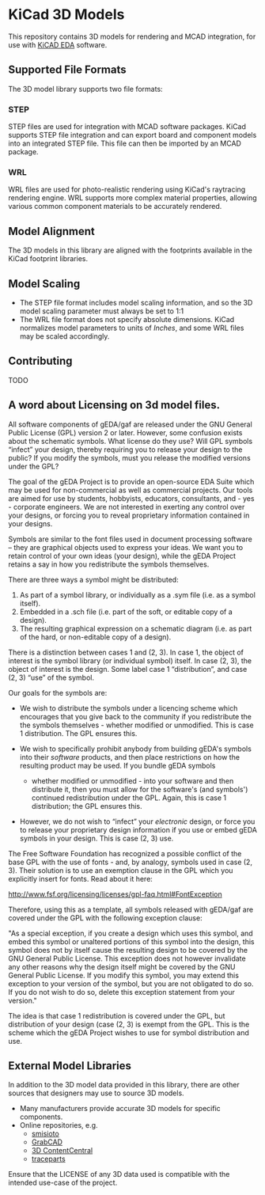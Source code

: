 # KiCad 3D Models
This repository contains 3D models for rendering and MCAD integration, for use with [KiCAD EDA](http://kicad-pcb.org/) software.

## Supported File Formats
The 3D model library supports two file formats:

### STEP
STEP files are used for integration with MCAD software packages. KiCad supports STEP file integration and can export board and component models into an integrated STEP file. This file can then be imported by an MCAD package.

### WRL
WRL files are used for photo-realistic rendering using KiCad's raytracing rendering engine. WRL supports more complex material properties, allowing various common component materials to be accurately rendered.

## Model Alignment
The 3D models in this library are aligned with the footprints available in the KiCad footprint libraries.

## Model Scaling
* The STEP file format includes model scaling information, and so the 3D model scaling parameter must always be set to 1:1
* The WRL file format does not specify absolute dimensions. KiCad normalizes model parameters to units of *Inches*, and some WRL files may be scaled accordingly.

## Contributing
TODO

## A word about Licensing on 3d model files.
All software components of gEDA/gaf are released under the GNU General
Public License (GPL) version 2 or later. However, some confusion exists
about the schematic symbols. What license do they use? Will GPL symbols
“infect” your design, thereby requiring you to release your design to
the public? If you modify the symbols, must you release the modified
versions under the GPL?

The goal of the gEDA Project is to provide an open-source EDA Suite
which may be used for non-commercial as well as commercial projects. Our
tools are aimed for use by students, hobbyists, educators, consultants,
and - yes - corporate engineers. We are not interested in exerting any
control over your designs, or forcing you to reveal proprietary
information contained in your designs.

Symbols are similar to the font files used in document processing
software – they are graphical objects used to express your ideas. We
want you to retain control of your own ideas (your design), while the
gEDA Project retains a say in how you redistribute the symbols themselves.

There are three ways a symbol might be distributed:

  1. As part of a symbol library, or individually as a .sym file
     (i.e. as a symbol itself).
  2. Embedded in a .sch file (i.e. part of the soft, or editable copy of
     a design).
  3. The resulting graphical expression on a schematic diagram (i.e. as
     part of the hard, or non-editable copy of a design).

There is a distinction between cases 1 and (2, 3). In case 1, the object
of interest is the symbol library (or individual symbol) itself. In case
(2, 3), the object of interest is the design. Some label case 1
“distribution”, and case (2, 3) “use” of the symbol.

Our goals for the symbols are:

  * We wish to distribute the symbols under a licencing scheme which
    encourages that you give back to the community if you redistribute
    the the symbols themselves - whether modified or unmodified. This is
    case 1 distribution. The GPL ensures this.

  * We wish to specifically prohibit anybody from building gEDA's
    symbols into their *software* products, and then place restrictions
    on how the resulting product may be used. If you bundle gEDA symbols
    - whether modified or unmodified - into your software and then
    distribute it, then you must allow for the software's (and symbols')
    continued redistribution under the GPL. Again, this is case 1
    distribution; the GPL ensures this.

  * However, we do not wish to “infect” your *electronic* design, or
    force you to release your proprietary design information if you use
    or embed gEDA symbols in your design. This is case (2, 3) use.

The Free Software Foundation has recognized a possible conflict of the
base GPL with the use of fonts - and, by analogy, symbols used in case
(2, 3). Their solution is to use an exemption clause in the GPL which
you explicitly insert for fonts. Read about it here:

http://www.fsf.org/licensing/licenses/gpl-faq.html#FontException

Therefore, using this as a template, all symbols released with gEDA/gaf
are covered under the GPL with the following exception clause:

"As a special exception, if you create a design which uses this symbol,
and embed this symbol or unaltered portions of this symbol into the
design, this symbol does not by itself cause the resulting design to
be covered by the GNU General Public License. This exception does not
however invalidate any other reasons why the design itself might be
covered by the GNU General Public License. If you modify this
symbol, you may extend this exception to your version of the
symbol, but you are not obligated to do so. If you do not
wish to do so, delete this exception statement from your version."

The idea is that case 1 redistribution is covered under the GPL, but
distribution of your design (case (2, 3) is exempt from the GPL. This is
the scheme which the gEDA Project wishes to use for symbol distribution
and use.

## External Model Libraries
In addition to the 3D model data provided in this library, there are other sources that designers may use to source 3D models.

* Many manufacturers provide accurate 3D models for specific components.
* Online repositories, e.g.
    * [smisioto](http://smisioto.no-ip.org/elettronica/kicad/kicad-en.htm)
    * [GrabCAD](https://grabcad.com/)
    * [3D ContentCentral](http://www.3dcontentcentral.com/)
    * [traceparts](http://www.traceparts.com/)

Ensure that the LICENSE of any 3D data used is compatible with the intended use-case of the project.
